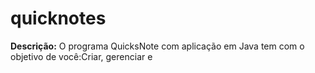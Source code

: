 # quicknotes
**Descrição:** O programa QuicksNote com aplicação em Java tem com o objetivo de você:Criar, gerenciar e 
